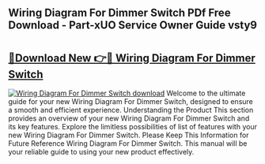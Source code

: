 ## Wiring Diagram For Dimmer Switch PDf Free Download - Part-xUO Service Owner Guide vsty9

# <h2><a href="http://dfhqso7.blite.top/?on=Wiring+Diagram+For+Dimmer+Switch">🔗Download New 👉🔴 Wiring Diagram For Dimmer Switch</a></h2>

[![Wiring Diagram For Dimmer Switch download](https://i.imgur.com/lujVjoI.png)](http://dfhqso7.blite.top/?on=Wiring+Diagram+For+Dimmer+Switch)
Welcome to the ultimate guide for your new Wiring Diagram For Dimmer Switch, designed to ensure a smooth and efficient experience. Understanding the Product This section provides an overview of your new Wiring Diagram For Dimmer Switch and its key features. Explore the limitless possibilities of list of features with your new Wiring Diagram For Dimmer Switch. Please Keep This Information for Future Reference Wiring Diagram For Dimmer Switch. This manual will be your reliable guide to using your new product effectively.
